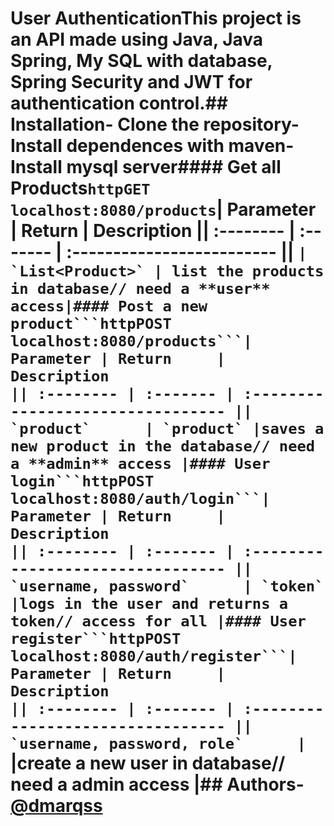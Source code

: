 # User AuthenticationThis project is an API made using **Java, Java Spring, My SQL with database, Spring Security and JWT for authentication control**.## Installation- Clone the repository- Install dependences with maven- Install mysql server#### Get all Products```httpGET localhost:8080/products```| Parameter | Return     | Description                || :-------- | :------- | :------------------------- || `` | `List<Product>` | list the products in database// need a **user** access|#### Post a new product```httpPOST localhost:8080/products```| Parameter | Return     | Description                       || :-------- | :------- | :-------------------------------- || `product`      | `product` |saves a new product in the database// need a **admin** access |#### User login```httpPOST localhost:8080/auth/login```| Parameter | Return     | Description                       || :-------- | :------- | :-------------------------------- || `username, password`      | `token` |logs in the user and returns a token// access for all |#### User register```httpPOST localhost:8080/auth/register```| Parameter | Return     | Description                       || :-------- | :------- | :-------------------------------- || `username, password, role`      | `` |create a new user in database// need a **admin** access |## Authors- [@dmarqss](https://github.com/dmarqss)
